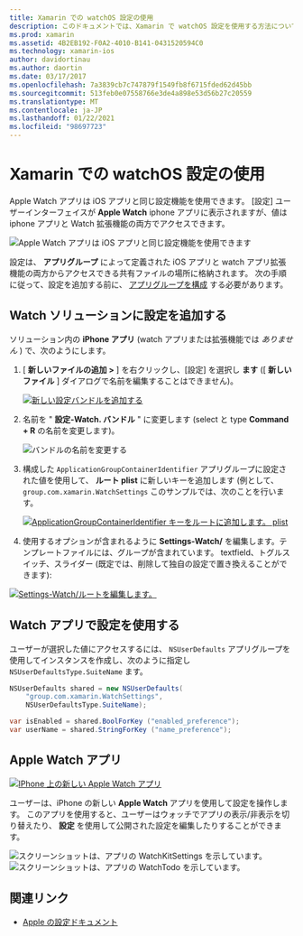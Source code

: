```yaml
---
title: Xamarin での watchOS 設定の使用
description: このドキュメントでは、Xamarin で watchOS 設定を使用する方法について説明します。 ここでは、watch アプリソリューションに設定を追加する方法、アプリで設定を使用する方法、および iPhone で Apple Watch アプリを使用する方法について説明します。
ms.prod: xamarin
ms.assetid: 4B2EB192-F0A2-4010-B141-0431520594C0
ms.technology: xamarin-ios
author: davidortinau
ms.author: daortin
ms.date: 03/17/2017
ms.openlocfilehash: 7a3839cb7c747879f1549fb8f6715fded62d45bb
ms.sourcegitcommit: 513feb0e07558766e3de4a898e53d56b27c20559
ms.translationtype: MT
ms.contentlocale: ja-JP
ms.lasthandoff: 01/22/2021
ms.locfileid: "98697723"
---
```

# <a name="working-with-watchos-settings-in-xamarin"></a>Xamarin での watchOS 設定の使用

Apple Watch アプリは iOS アプリと同じ設定機能を使用できます。 [設定] ユーザーインターフェイスが **Apple Watch** iphone アプリに表示されますが、値は iphone アプリと Watch 拡張機能の両方でアクセスできます。

![Apple Watch アプリは iOS アプリと同じ設定機能を使用できます](settings-images/intro.png)

設定は、 **アプリグループ** によって定義された iOS アプリと watch アプリ拡張機能の両方からアクセスできる共有ファイルの場所に格納されます。 次の手順に従って、設定を追加する前に、 [アプリグループを構成](~/ios/watchos/app-fundamentals/app-groups.md) する必要があります。

## <a name="add-settings-in-a-watch-solution"></a>Watch ソリューションに設定を追加する

ソリューション内の **iPhone アプリ** (watch アプリまたは拡張機能では *ありません* ) で、次のようにします。

1. [ **新しいファイルの追加 >** ] を右クリックし、[設定] を選択し **ます** ([ **新しいファイル** ] ダイアログで名前を編集することはできません)。

   [![新しい設定バンドルを追加する](settings-images/settings-add-sml.png)](settings-images/settings-add.png#lightbox)

2. 名前を " **設定-Watch. バンドル** " に変更します (select と type **Command + R** の名前を変更します)。

   ![バンドルの名前を変更する](settings-images/settings-rename.png)

3. 構成した `ApplicationGroupContainerIdentifier` アプリグループに設定された値を使用して、 **ルート plist** に新しいキーを追加します (例として、 `group.com.xamarin.WatchSettings` このサンプルでは、次のことを行います。

   [![ApplicationGroupContainerIdentifier キーをルートに追加します。 plist](settings-images/settings-appgroup-sml.png)](settings-images/settings-appgroup.png#lightbox)

4. 使用するオプションが含まれるように **Settings-Watch/** を編集します。テンプレートファイルには、グループが含まれています。
  textfield、トグルスイッチ、スライダー (既定では、削除して独自の設定で置き換えることができます):

  [![Settings-Watch/ルートを編集します。](settings-images/rootplist-sml.png)](settings-images/rootplist.png#lightbox)

## <a name="use-settings-in-the-watch-app"></a>Watch アプリで設定を使用する

ユーザーが選択した値にアクセスするには、 `NSUserDefaults` アプリグループを使用してインスタンスを作成し、次のように指定し `NSUserDefaultsType.SuiteName` ます。

```csharp
NSUserDefaults shared = new NSUserDefaults(
    "group.com.xamarin.WatchSettings",
    NSUserDefaultsType.SuiteName);

var isEnabled = shared.BoolForKey ("enabled_preference");
var userName = shared.StringForKey ("name_preference");
```

## <a name="apple-watch-app"></a>Apple Watch アプリ

[![IPhone 上の新しい Apple Watch アプリ](settings-images/settings-app-sml.png)](settings-images/settings-app.png#lightbox)

ユーザーは、iPhone の新しい **Apple Watch** アプリを使用して設定を操作します。 このアプリを使用すると、ユーザーはウォッチでアプリの表示/非表示を切り替えたり、 **設定** を使用して公開された設定を編集したりすることができます。

![スクリーンショットは、アプリの WatchKitSettings を示しています。](settings-images/applewatch-1.png) ![スクリーンショットは、アプリの WatchTodo を示しています。](settings-images/applewatch-2.png)

## <a name="related-links"></a>関連リンク

- [Apple の設定ドキュメント](https://developer.apple.com/library/prerelease/ios/documentation/General/Conceptual/WatchKitProgrammingGuide/Settings.html#//apple_ref/doc/uid/TP40014969-CH22-SW1)
